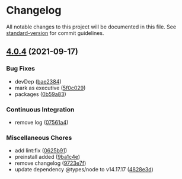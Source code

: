 # Changelog

All notable changes to this project will be documented in this file. See [standard-version](https://github.com/conventional-changelog/standard-version) for commit guidelines.

## [4.0.4](https://gitlab.com/4s1/playground/some-library/compare/v4.0.3...v4.0.4) (2021-09-17)


### Bug Fixes

* devDep ([bae2384](https://gitlab.com/4s1/playground/some-library/commit/bae23842f9f292832b1e611b0c30d55af1e76633))
* mark as executive ([5f0c029](https://gitlab.com/4s1/playground/some-library/commit/5f0c0296061d523772a0891fe433ab0e752d3414))
* packages ([0b59a83](https://gitlab.com/4s1/playground/some-library/commit/0b59a8388ebc84dfe470d474a6eb36f1342190f0))


### Continuous Integration

* remove log ([07561a4](https://gitlab.com/4s1/playground/some-library/commit/07561a426404519595b57fb6fbabf571b04cb331))


### Miscellaneous Chores

* add lint:fix ([0625b91](https://gitlab.com/4s1/playground/some-library/commit/0625b9130a8b2f66f5e963cc288a5bc375dd97b8))
* preinstall added ([9ba1c4e](https://gitlab.com/4s1/playground/some-library/commit/9ba1c4e0afd620e1178b378007592e8322572ae0))
* remove changelog ([9723e7f](https://gitlab.com/4s1/playground/some-library/commit/9723e7fc9b158ce05637b020dc008751bebcad6f))
* update dependency @types/node to v14.17.17 ([4828e3d](https://gitlab.com/4s1/playground/some-library/commit/4828e3d44bd238a764f898d9199d4dd0cc291e76))

